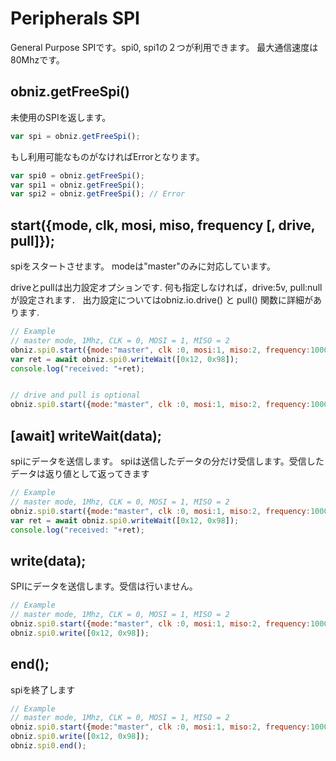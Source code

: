# Peripherals SPI
General Purpose SPIです。spi0, spi1の２つが利用できます。
最大通信速度は80Mhzです。

## obniz.getFreeSpi()
未使用のSPIを返します。
```javascript
var spi = obniz.getFreeSpi();
```
もし利用可能なものがなければErrorとなります。
```javascript
var spi0 = obniz.getFreeSpi();
var spi1 = obniz.getFreeSpi();
var spi2 = obniz.getFreeSpi(); // Error
```

## start({mode, clk, mosi, miso, frequency [, drive, pull]});

spiをスタートさせます。
modeは"master"のみに対応しています。

driveとpullは出力設定オプションです.
何も指定しなければ，drive:5v, pull:nullが設定されます．
出力設定についてはobniz.io.drive() と pull() 関数に詳細があります.


```Javascript
// Example
// master mode, 1Mhz, CLK = 0, MOSI = 1, MISO = 2
obniz.spi0.start({mode:"master", clk :0, mosi:1, miso:2, frequency:1000000}); 
var ret = await obniz.spi0.writeWait([0x12, 0x98]);
console.log("received: "+ret);


// drive and pull is optional
obniz.spi0.start({mode:"master", clk :0, mosi:1, miso:2, frequency:1000000, drive: "5v", pull:null}); 
```
## [await] writeWait(data);

spiにデータを送信します。
spiは送信したデータの分だけ受信します。受信したデータは返り値として返ってきます

```Javascript
// Example
// master mode, 1Mhz, CLK = 0, MOSI = 1, MISO = 2
obniz.spi0.start({mode:"master", clk :0, mosi:1, miso:2, frequency:1000000}); 
var ret = await obniz.spi0.writeWait([0x12, 0x98]);
console.log("received: "+ret);
```

## write(data);
SPIにデータを送信します。受信は行いません。

```Javascript
// Example
// master mode, 1Mhz, CLK = 0, MOSI = 1, MISO = 2
obniz.spi0.start({mode:"master", clk :0, mosi:1, miso:2, frequency:1000000}); 
obniz.spi0.write([0x12, 0x98]);
```

## end();
spiを終了します

```Javascript
// Example
// master mode, 1Mhz, CLK = 0, MOSI = 1, MISO = 2
obniz.spi0.start({mode:"master", clk :0, mosi:1, miso:2, frequency:1000000}); 
obniz.spi0.write([0x12, 0x98]);
obniz.spi0.end();
```